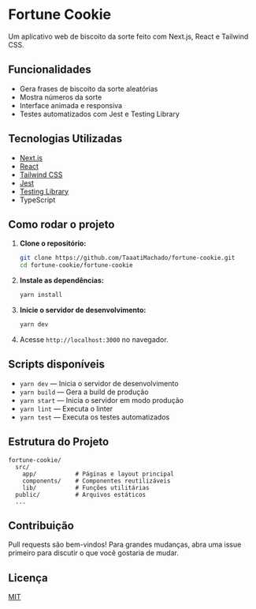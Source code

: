 # Fortune Cookie

Um aplicativo web de biscoito da sorte feito com Next.js, React e Tailwind CSS.

## Funcionalidades

- Gera frases de biscoito da sorte aleatórias
- Mostra números da sorte
- Interface animada e responsiva
- Testes automatizados com Jest e Testing Library

## Tecnologias Utilizadas

- [Next.js](https://nextjs.org/)
- [React](https://react.dev/)
- [Tailwind CSS](https://tailwindcss.com/)
- [Jest](https://jestjs.io/)
- [Testing Library](https://testing-library.com/)
- TypeScript

## Como rodar o projeto

1. **Clone o repositório:**

   ```bash
   git clone https://github.com/TaaatiMachado/fortune-cookie.git
   cd fortune-cookie/fortune-cookie
   ```

2. **Instale as dependências:**

   ```bash
   yarn install
   ```

3. **Inicie o servidor de desenvolvimento:**

   ```bash
   yarn dev
   ```

4. Acesse `http://localhost:3000` no navegador.

## Scripts disponíveis

- `yarn dev` — Inicia o servidor de desenvolvimento
- `yarn build` — Gera a build de produção
- `yarn start` — Inicia o servidor em modo produção
- `yarn lint` — Executa o linter
- `yarn test` — Executa os testes automatizados

## Estrutura do Projeto

```
fortune-cookie/
  src/
    app/           # Páginas e layout principal
    components/    # Componentes reutilizáveis
    lib/           # Funções utilitárias
  public/          # Arquivos estáticos
  ...
```

## Contribuição

Pull requests são bem-vindos! Para grandes mudanças, abra uma issue primeiro para discutir o que você gostaria de mudar.

## Licença

[MIT](LICENSE)
